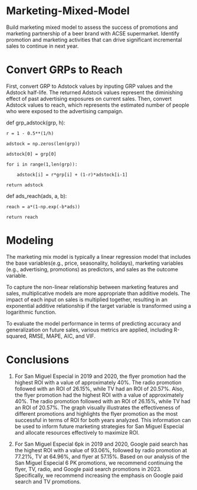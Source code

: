 # Marketing-Mixed-Model
Build marketing mixed model to assess the success of promotions and marketing partnership of a beer brand with ACSE supermarket. Identify promotion and marketing activities that can drive significant incremental sales to continue in next year. 

# Convert GRPs to Reach
First, convert GRP to Adstock values by inputing GRP values and the Adstock half-life. The returned Adstock values represent the diminishing effect of past advertising exposures on current sales. Then, convert Adstock values to reach, which represents the estimated number of people who were exposed to the advertising campaign.


  def grp_adstock(grp, h):

    r = 1 - 0.5**(1/h)
    
    adstock = np.zeros(len(grp))
    
    adstock[0] = grp[0]
    
    for i in range(1,len(grp)):
    
        adstock[i] = r*grp[i] + (1-r)*adstock[i-1]
        
    return adstock
 
 
  def ads_reach(ads, a, b):

    reach = a*(1-np.exp(-b*ads))
    
    return reach
    
# Modeling
The marketing mix model is typically a linear regression model that includes the base variables(e.g., price, seasonality, holidays), marketing variables (e.g., advertising, promotions) as predictors, and sales as the outcome variable.

To capture the non-linear relationship between marketing features and sales, multiplicative models are more appropriate than additive models. The impact of each input on sales is multiplied together, resulting in an exponential additive relationship if the target variable is transformed using a logarithmic function.

To evaluate the model performance in terms of predicting accuracy and generalization on future sales, various metrics are applied, including R-squared, RMSE, MAPE, AIC, and VIF.

# Conclusions
1. For San Miguel Especial in 2019 and 2020, the flyer promotion had the highest ROI with a value of approximately 40%. The radio promotion followed with an ROI of 26.15%, while TV had an ROI of 20.57%. 
Also, the flyer promotion had the highest ROI with a value of approximately 40%. The radio promotion followed with an ROI of 26.15%, while TV had an ROI of 20.57%. The graph visually illustrates the effectiveness of different promotions and highlights the flyer promotion as the most successful in terms of ROI for both years analyzed. This information can be used to inform future marketing strategies for San Miguel Especial and allocate resources effectively to maximize ROI.

2. For San Miguel Especial 6pk in 2019 and 2020, Google paid search has the highest ROI with a value of 93.06%, followed by radio promotion at 77.21%, TV at 64.96%, and flyer at 57.15%. Based on our analysis of the San Miguel Especial 6 PK promotions, we recommend continuing the flyer, TV, radio, and Google paid search promotions in 2023. Specifically, we recommend increasing the emphasis on Google paid search and TV promotions.

